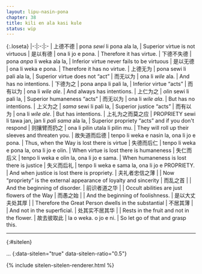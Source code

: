 ```yaml
---
layout: lipu-nasin-pona
chapter: 38
title: kili en ala kasi kule
status: wip
---
```


{:.loseta}
|-:|:-:|:-
| 上德不德               | pona _sewi_ li pona ala la, | Superior virtue is not virtuous
| 是以有德               | ona li jo e pona.           | Therefore it has virtue.
| 下德不失德             | pona _anpa_ li weka ala la, | Inferior virtue never fails to be virtuous
| 是以无德               | ona li weka e pona.         | Therefore it has no virtue.
| 上德无为               | pona sewi li pali ala la,   | Superior virtue does not “act”
| 而无以为               | ona li _wile_ ala.          | And has no intentions.
| 下德为之               | pona anpa li pali la,       | Inferior virtue “acts”
| 而有以为               | ona li _wile_ _ale_.        | And always has intentions.
| 上仁为之               | _olin_ sewi li pali la,     | Superior humaneness “acts”
| 而无以为               | ona li _wile_ _ala_.        | But has no intentions.
| 上义为之               | _sama_ sewi li pali la,     | Superior justice “acts”
| 而有以为               | ona li _wile_ _ale_.        | But has intentions.
| 上礼为之<wbr/>而莫之应 | PROPRIETY sewi li tawa jan, jan li _pali sama_ ala la,  | Superior propriety “acts” and if you don't respond
| 则攘臂<wbr/>而扔之     | ona li pilin utala li pilin mu. | They will roll up their sleeves and threaten you.
| 故失道<wbr/>而后德     | tenpo li weka e nasin la, ona li jo e pona. | Thus, when the Way is lost there is virtue
| 失德<wbr/>而后仁       | tenpo li weka e pona la, ona li jo e olin. | When virtue is lost there is humaneness
| 失仁<wbr/>而后义       | tenpo li weka e olin la, ona li jo e sama. | When humaneness is lost there is justice
| 失义<wbr/>而后礼       | tenpo li weka e sama la, ona li jo e PROPRIETY. | And when justice is lost there is propriety.
| 夫礼者<wbr/>忠信之薄   |  | Now “propriety” is the external appearance of loyalty and sincerity
| 而乱之首               |  | And the beginning of disorder.
| 前识者<wbr/>道之华     |  | Occult abilities are just flowers of the Way
| 而愚之始               |  | And the beginning of foolishness.
| 是以大丈<wbr/>夫处其厚 |  | Therefore the Great Person dwells in the substantial
| 不居其薄               |  | And not in the superficial.
| 处其实<wbr/>不居其华   |  | Rests in the fruit and not in the flower.
| 故去彼取此             | la o weka. o jo e ni. | So let go of that and grasp this.

-------
{:#sitelen}

...
{:data-sitelen="true" data-sitelen-ratio="0.5"}

{% include sitelen-sitelen-renderer.html %}
